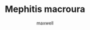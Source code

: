 ---
layout: post
author: maxwell
title: Mephitis macroura
description: 
tags: []
image: 
  feature: 
  credit: 
  creditlink: 
permalink: mephitis-macroura
---